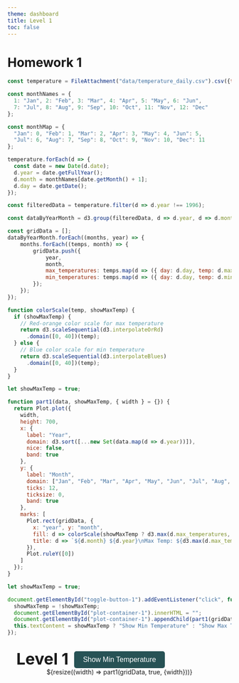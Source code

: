 ```yaml
---
theme: dashboard
title: Level 1
toc: false
---
```


# Homework 1

<!-- Load and transform the data -->

```js
const temperature = FileAttachment("data/temperature_daily.csv").csv({typed: true});
```

```js
const monthNames = {
  1: "Jan", 2: "Feb", 3: "Mar", 4: "Apr", 5: "May", 6: "Jun",
  7: "Jul", 8: "Aug", 9: "Sep", 10: "Oct", 11: "Nov", 12: "Dec"
};

const monthMap = {
  "Jan": 0, "Feb": 1, "Mar": 2, "Apr": 3, "May": 4, "Jun": 5,
  "Jul": 6, "Aug": 7, "Sep": 8, "Oct": 9, "Nov": 10, "Dec": 11
};

temperature.forEach(d => {
  const date = new Date(d.date);
  d.year = date.getFullYear();
  d.month = monthNames[date.getMonth() + 1];
  d.day = date.getDate();
});

const filteredData = temperature.filter(d => d.year !== 1996);
```

```js
const dataByYearMonth = d3.group(filteredData, d => d.year, d => d.month);
```

```js
const gridData = [];
dataByYearMonth.forEach((months, year) => {
    months.forEach((temps, month) => {
        gridData.push({ 
            year, 
            month, 
            max_temperatures: temps.map(d => ({ day: d.day, temp: d.max_temperature })),
            min_temperatures: temps.map(d => ({ day: d.day, temp: d.min_temperature }))
        });
    });
});
```

```js
function colorScale(temp, showMaxTemp) {
  if (showMaxTemp) {
    // Red-orange color scale for max temperature
    return d3.scaleSequential(d3.interpolateOrRd)
      .domain([0, 40])(temp);
  } else {
    // Blue color scale for min temperature
    return d3.scaleSequential(d3.interpolateBlues)
      .domain([0, 40])(temp); 
  }
}
```

```js
let showMaxTemp = true;
```

```js
function part1(data, showMaxTemp, { width } = {}) {
  return Plot.plot({
    width,
    height: 700,
    x: {
      label: "Year",
      domain: d3.sort([...new Set(data.map(d => d.year))]),
      nice: false,
      band: true
    },
    y: {
      label: "Month",
      domain: ["Jan", "Feb", "Mar", "Apr", "May", "Jun", "Jul", "Aug", "Sep", "Oct", "Nov", "Dec"],
      ticks: 12,
      ticksize: 0,
      band: true
    },
    marks: [
      Plot.rect(gridData, {
        x: "year", y: "month",
        fill: d => colorScale(showMaxTemp ? d3.max(d.max_temperatures, t => t.temp): d3.min(d.min_temperatures, t => t.temp), showMaxTemp), // Toggle between min and max temperature
        title: d => `${d.month} ${d.year}\nMax Temp: ${d3.max(d.max_temperatures, t => t.temp)}°C\nMin Temp: ${d3.min(d.min_temperatures, t => t.temp)}°C`
      }),
      Plot.ruleY([0])
    ]
  });
}

```

```js
let showMaxTemp = true;

document.getElementById("toggle-button-1").addEventListener("click", function() {
  showMaxTemp = !showMaxTemp;
  document.getElementById("plot-container-1").innerHTML = "";
  document.getElementById("plot-container-1").appendChild(part1(gridData, showMaxTemp, { width }));
  this.textContent = showMaxTemp ? "Show Min Temperature" : "Show Max Temperature";
});
```

<div class="grid grid-cols-1">
  <div class="card">
    <div class="card-header">
      Level 1
    </div>
    <button class="button" id="toggle-button-1">
      Show Min Temperature
    </button>
    <div id="plot-container-1">
      ${resize((width) => part1(gridData, true, {width}))}
    </div>
  </div>
</div>

<style>
.button {
  padding: 10px 20px;
  background-color:rgb(39, 82, 85); /* Green background */
  color: white; /* White text */
  font-size: 16px; /* Font size */
  border: none; /* No border */
  border-radius: 5px; /* Rounded corners */
  cursor: pointer; /* Pointer cursor on hover */
  transition: background-color 0.3s ease; /* Smooth background color transition */
  margin: 0 auto; /* Center the button horizontally */
  display: block; /* Make the button a block element so it takes up full width */
}

.button:hover {
  background-color:rgb(7, 66, 63); /* Darker green when hovered */
}

.card-header {
  position: absolute;
  top: 10px; 
  left: 10px; 
  font-size: 36px;
  font-weight: bold;
  padding: 5px 10px;
}

.card {
  position: relative; 
  padding: 20px;
  border-radius: 8px;
  text-align: center;
}
</style>